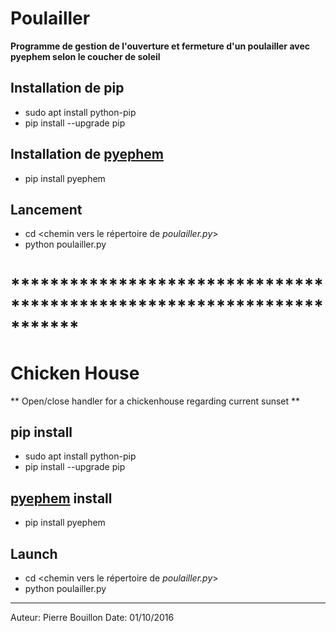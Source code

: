 # Poulailler
**Programme de gestion de l'ouverture et fermeture d'un poulailler avec pyephem selon le coucher de soleil**

## Installation de pip
* sudo apt install python-pip
* pip install --upgrade pip

## Installation de [pyephem](http://rhodesmill.org/pyephem/)
* pip install pyephem

## Lancement
* cd <chemin vers le répertoire de *poulailler.py*> 
* python poulailler.py

# ***********************************************************************
# Chicken House
** Open/close handler for a chickenhouse regarding current sunset **

## pip install
* sudo apt install python-pip
* pip install --upgrade pip

## [pyephem](http://rhodesmill.org/pyephem/) install
* pip install pyephem

## Launch
* cd <chemin vers le répertoire de *poulailler.py*> 
* python poulailler.py

-------------------------------------
Auteur: Pierre Bouillon
Date: 01/10/2016
